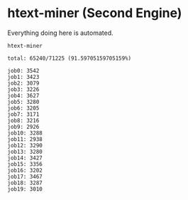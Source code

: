 # htext-miner (Second Engine)

Everything doing here is automated.

```
htext-miner

total: 65240/71225 (91.59705159705159%)

job0: 3542
job1: 3423
job2: 3079
job3: 3226
job4: 3627
job5: 3280
job6: 3205
job7: 3171
job8: 3216
job9: 2926
job10: 3288
job11: 2938
job12: 3290
job13: 3280
job14: 3427
job15: 3356
job16: 3202
job17: 3467
job18: 3287
job19: 3010
```